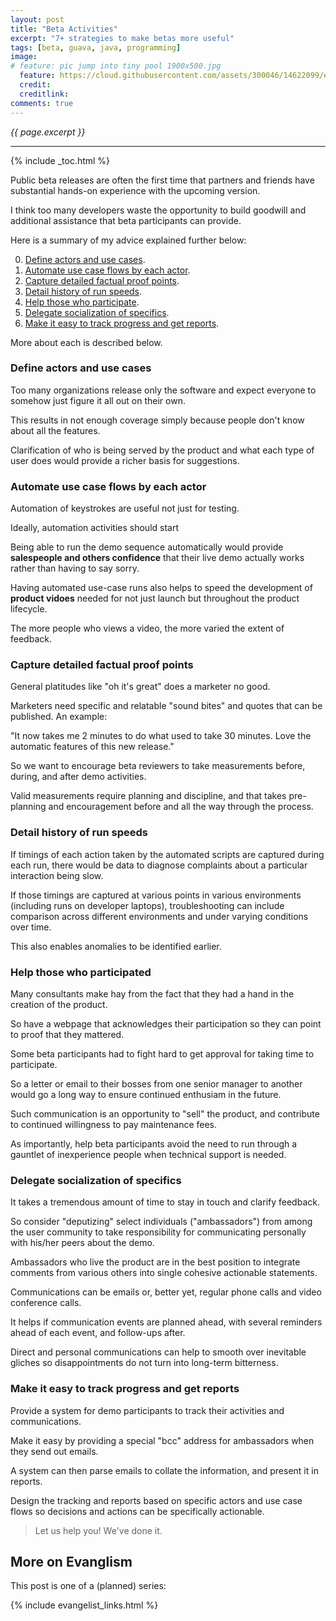 ```yaml
---
layout: post
title: "Beta Activities"
excerpt: "7+ strategies to make betas more useful"
tags: [beta, guava, java, programming]
image:
# feature: pic jump into tiny pool 1900x500.jpg 
  feature: https://cloud.githubusercontent.com/assets/300046/14622099/ef090f36-0584-11e6-8ca8-a2f2bde38026.jpg
  credit: 
  creditlink: 
comments: true
---
```

<i>{{ page.excerpt }}</i>
<hr />

{% include _toc.html %}

<!-- {% include tts1.html %} -->

Public beta releases 
are often the first time that partners and friends have 
substantial hands-on experience with the upcoming version.

I think too many developers waste the opportunity
to build goodwill and additional assistance that beta participants can provide.

Here is a summary of my advice explained further below:

0. <a href="#Define"> Define actors and use cases</a>.
0. <a href="#Automate"> Automate use case flows by each actor</a>.
0. <a href="#Capture"> Capture detailed factual proof points</a>.
0. <a href="#Detail"> Detail history of run speeds</a>.
0. <a href="#Help"> Help those who participate</a>.
0. <a href="#Delegate"> Delegate socialization of specifics</a>.
0. <a href="#Track"> Make it easy to track progress and get reports</a>.

More about each is described below.

<!-- <amp-twitter width=486 height=657 layout="responsive" data-tweetid="716443188538449920" data-cards="hidden">
-->


<a name="Define"></a>

### Define actors and use cases

   Too many organizations release only the software and
   expect everyone to somehow just figure it all out on their own.

   This results in not enough coverage simply because people don't
   know about all the features.

   Clarification of who is being served by the product
   and what each type of user does 
   would provide a richer basis for suggestions.

<a name="Automate"></a>

### Automate use case flows by each actor

   Automation of keystrokes are useful not just for testing.

   Ideally, automation activities should start 

   Being able to run the demo sequence automatically would provide 
   <strong>salespeople and others confidence</strong> 
   that their live demo actually works
   rather than having to say sorry.

   Having automated use-case runs also helps to speed the development of
   <strong>product vidoes</strong> needed for not just launch but
   throughout the product lifecycle.

   The more people who views a video, 
   the more varied the extent of feedback.

<a name="Capture"></a>

### Capture detailed factual proof points

   General platitudes like "oh it's great" does a marketer no good.

   Marketers need specific and relatable "sound bites" 
   and quotes that can be published. An example:

   "It now takes me 2 minutes to do what used to take 30 minutes.
   Love the automatic features of this new release."

   So we want to encourage beta reviewers to 
   take measurements before, during, and after demo activities.

   Valid measurements require planning and discipline,
   and that takes pre-planning and encouragement before and 
   all the way through the process.

<a name="Detail"></a>

### Detail history of run speeds

   If timings of each action taken by the automated scripts are
   captured during each run, there would be data to diagnose
   complaints about a particular interaction being slow.

   If those timings are captured 
   at various points in various environments (including runs on developer laptops),
   troubleshooting can include comparison across different environments
   and under varying conditions over time.

   This also enables anomalies to be identified earlier.


<a name="Help"></a>

### Help those who participated

   Many consultants make hay from the fact that they had a hand in the creation of
   the product.

   So have a webpage that acknowledges their participation so they can point to 
   proof that they mattered.

   Some beta participants had to fight hard 
   to get approval for taking time to participate.

   So a letter or email to their bosses from one senior manager to another
   would go a long way to ensure continued enthusiam in the future.

   Such communication is an opportunity to "sell" the product,
   and contribute to continued willingness to pay maintenance fees.

   As importantly, help beta participants avoid the need to run through a gauntlet
   of inexperience people when technical support is needed.

<a name="Delegate"></a>

### Delegate socialization of specifics

   It takes a tremendous amount of time to stay in touch and clarify feedback.

   So consider "deputizing" select individuals ("ambassadors") 
   from among the user community to
   take responsibility for communicating personally with his/her peers
   about the demo.

   Ambassadors who live the product are in the best position to 
   integrate comments from various others into 
   single cohesive actionable statements.

   Communications can be emails or, better yet, regular phone calls and
   video conference calls.

   It helps if communication events are planned ahead,
   with several reminders ahead of each event,
   and follow-ups after.

   Direct and personal communications can help to smooth over inevitable gliches
   so disappointments do not turn into long-term bitterness.

<a name="Track"></a>

### Make it easy to track progress and get reports

   Provide a system for demo participants to track their 
   activities and communications.

   Make it easy by providing a special "bcc" address for 
   ambassadors when they send out emails.

   A system can then parse emails to collate the information,
   and present it in reports.

   Design the tracking and reports based on specific actors and use case
   flows so decisions and actions can be specifically actionable.

> Let us help you! We've done it.

## More on Evanglism

This post is one of a (planned) series:

{% include evangelist_links.html %}

